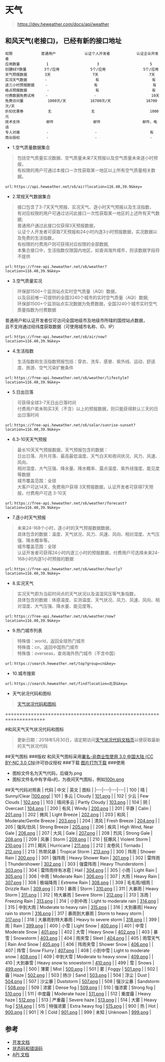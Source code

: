 # 天气

>https://dev.heweather.com/docs/api/weather

## 和风天气(老接口)， 已经有新的接口地址
```
权限             普通用户             认证个人开发者            认证企业开发者
应用数量            1                      3                       5
创建KEY数量        3个/应用              5个/应用                 5个/应用
天气预报数据        3天                   7天                       7天
实况天气数据        -                      有                        有
逐三小时预报数据     -                     有                         有
格点预报数据         -                     有                        有
付费数据免费试用     -                     -                         10天
免费访问量           1000次/天           16700次/天                16700次/天
折扣优惠券           无                  无                         1000元
技术支持            邮件                  邮件                   邮件、电话
专人对接            -                     -                        有
商业授权            -                     -                        -
```

- 1.空气质量数据集合
>包括空气质量实况数据、空气质量未来7天预报以及空气质量未来逐小时预报，   
有权限的用户可通过本接口一次性获取某一地区以上所有空气质量相关数据。

`url`: `https://api.heweather.net/s6/air?location=116.40,39.9&key=`


- 2.常规天气数据集合

>接口包含了3-7天天气预报、实况天气、逐小时天气预报以及生活指数，  
有对应权限的用户可通过访问此接口一次性获取某一地区的上述所有天气数据;  
普通用户通过此接口仅获得3天预报数据，  
认证个人开发者可获取7天预报和24小时内逐3小时预报数据，实况数据以及免费的生活指数，  
有权限的付费用户则可获得对应权限的全部数据,    
本集合接口中，生活指数仅限国内地区，如查询海外城市，则该数据字段将不提供

`url`: `https://free-api.heweather.net/s6/weather?location=116.40,39.9&key=`

- 3.空气质量实况
>环保部1500+个监测站点实时空气质量（AQI）数据，  
以及目前唯一可提供的全国3240个城市的实时空气质量（AQI）数据;  
环保部1500+个监测站点实况数据为免费数据，全国3240个城市实时空气质量指数为付费数据  

普通用户和认证开发者仅可访问全国地级市及地级市所辖的国控站点数据，  
且不支持通过经纬度获取数据（可使用城市名称、ID、IP）

`url`: `https://free-api.heweather.net/s6/air/now?location=116.40,39.9&key=`

- 4.生活指数
>生活指数和生活指数预报包括：穿衣、洗车、感冒、紫外线、运动、舒适度、旅游、空气污染扩散条件

`url`: `https://free-api.heweather.net/s6/weather/lifestyle?location=116.40,39.9&key=`

- 5.日出日落
>可获得全球3-7天日出日落时间  
付费用户若未购买3天（不含）以上的预报数据，则只能获得默认三天的日出日落时间


`url`: `https://free-api.heweather.net/s6/solar/sunrise-sunset?location=116.40,39.9&key=`



- 6.3-10天天气预报
>最长10天天气预报数据，天气预报包含的数据：  
日出日落、月升月落、最高最低温度、天气白天和夜间状况、风力、风速、风向、  
相对湿度、大气压强、降水量、降水概率、露点温度、紫外线强度、能见度等数据  
城市覆盖范围：全球  
大客户可达14天，免费用户获得 3天预报数据，认证开发者可获得7天预报，付费用户可选 3-10天

`url`: `https://free-api.heweather.net/s6/weather/forecast?location=116.40,39.9&key=`



- 7.逐小时天气预报
>未来24-168个小时，逐小时的天气预报数据数据，  
具体包含的数据：温度、天气状况、风力、风速、风向、相对湿度、大气压强、降水概率等。  
城市覆盖范围：全球  
认证开发者可获得24小时内逐三小时的预报数据，付费用户可选择未来24-168小时内逐1小时预报的数据

`url`: `https://free-api.heweather.net/s6/weather/hourly?location=116.40,39.9&key=`

- 8.实况天气
>实况天气即为当前时间点的天气状况以及温湿风压等气象指数，  
具体包含的数据：体感温度、实测温度、天气状况、风力、风速、风向、相对湿度、大气压强、降水量、能见度等。

`url`: `https://free-api.heweather.net/s6/weather/now?location=116.40,39.9&key=`



- 9.热门城市列表
>特殊值：world，返回全球热门城市  
特殊值：cn，返回中国热门城市  
特殊值：overseas，查询海外热门城市（不含中国）

`url`: `https://search.heweather.net/top?group=cn&key=`

- 10.城市搜索
>

`url`: `https://search.heweather.net/find?location=北京&key=`

- 天气状况代码和图标

> [天气状况代码和图标](https://www.heweather.com/documents/condition)

====================================================================

#和风天气天气状况代码和图标

> 更新日期：2018年5月30日，请定期访问[天气状况代码文档页](https://www.heweather.com/documents/condition)以便获取最新的天气状况代码

##天气图标
###版权
和风天气图标采用<a href="https://creativecommons.org/licenses/by-nc/3.0/cn/" title="署名-非商业性使用 3.0 中国大陆 (CC BY-NC 3.0 CN)">署名-非商业性使用 3.0 中国大陆 (CC BY-NC 3.0 CN)</a>许可协议授权
###下载
[图片打包下载](https://cdn.heweather.com/cond-icon-heweather.zip)
###使用
* 图标文件名为天气代码，后缀为.png
* 图标文件名中有字母`n`的，为夜间天气图标，例如[100n.png](https://cdn.heweather.com/cond_icon/100n.png "晴天图标")

##天气代码对照表
| 代码 | 中文 | 英文 | 图标 |
|---|---|---|---|
| 100 | 晴 | Sunny/Clear |[100.png](https://cdn.heweather.com/cond_icon/100.png "晴天图标")|
| 101 | 多云 | Cloudy | [101.png](https://cdn.heweather.com/cond_icon/101.png "多云图标") |
| 102 | 少云 | Few Clouds | [102.png](https://cdn.heweather.com/cond_icon/102.png "少云图标") |
| 103 | 晴间多云 | Partly Cloudy | [103.png](https://cdn.heweather.com/cond_icon/103.png "晴间多云图标") |
| 104 | 阴 | Overcast | [104.png](https://cdn.heweather.com/cond_icon/104.png "阴图标") |
| 200 | 有风 | Windy | [200.png](https://cdn.heweather.com/cond_icon/200.png "有风图标") |
| 201 | 平静 | Calm | [201.png](https://cdn.heweather.com/cond_icon/201.png "平静图标") |
| 202 | 微风 | Light Breeze | [202.png](https://cdn.heweather.com/cond_icon/202.png "微风图标") |
| 203 | 和风 | Moderate/Gentle Breeze | [203.png](https://cdn.heweather.com/cond_icon/203.png "和风图标") |
| 204 | 清风 | Fresh Breeze | [204.png](https://cdn.heweather.com/cond_icon/204.png "清风图标") |
| 205 | 强风/劲风 | Strong Breeze | [205.png](https://cdn.heweather.com/cond_icon/205.png "强风图标") |
| 206 | 疾风 | High Wind, Near Gale | [206.png](https://cdn.heweather.com/cond_icon/206.png "疾风图标") |
| 207 | 大风 | Gale | [207.png](https://cdn.heweather.com/cond_icon/207.png "大风图标") |
| 208 | 烈风 | Strong Gale | [208.png](https://cdn.heweather.com/cond_icon/208.png "烈风图标") |
| 209 | 风暴 | Storm | [209.png](https://cdn.heweather.com/cond_icon/209.png "风暴图标") |
| 210 | 狂爆风 | Violent Storm | [210.png](https://cdn.heweather.com/cond_icon/210.png "狂爆风图标") |
| 211 | 飓风 | Hurricane | [211.png](https://cdn.heweather.com/cond_icon/211.png "飓风图标") |
| 212 | 龙卷风 | Tornado | [212.png](https://cdn.heweather.com/cond_icon/212.png "龙卷风图标") |
| 213 | 热带风暴 | Tropical Storm | [213.png](https://cdn.heweather.com/cond_icon/213.png "热带风暴图标") |
| 300 | 阵雨 | Shower Rain | [300.png](https://cdn.heweather.com/cond_icon/300.png "阵雨图标") |
| 301 | 强阵雨 | Heavy Shower Rain | [301.png](https://cdn.heweather.com/cond_icon/301.png "强阵雨图标") |
| 302 | 雷阵雨 | Thundershower | [302.png](https://cdn.heweather.com/cond_icon/302.png "雷阵雨图标") |
| 303 | 强雷阵雨 | Heavy Thunderstorm | [303.png](https://cdn.heweather.com/cond_icon/303.png "强雷阵雨图标") |
| 304 | 雷阵雨伴有冰雹 | Hail | [304.png](https://cdn.heweather.com/cond_icon/304.png "雷阵雨伴有冰雹图标") |
| 305 | 小雨 | Light Rain | [305.png](https://cdn.heweather.com/cond_icon/305.png "小雨图标") |
| 306 | 中雨 | Moderate Rain | [306.png](https://cdn.heweather.com/cond_icon/306.png "中雨图标") |
| 307 | 大雨 | Heavy Rain | [307.png](https://cdn.heweather.com/cond_icon/307.png "大雨图标") |
| 308 | 极端降雨 | Extreme Rain | [308.png](https://cdn.heweather.com/cond_icon/308.png "极端降雨图标") |
| 309 | 毛毛雨/细雨 | Drizzle Rain | [309.png](https://cdn.heweather.com/cond_icon/309.png "毛毛雨图标") |
| 310 | 暴雨 | Storm | [310.png](https://cdn.heweather.com/cond_icon/310.png "暴雨图标") |
| 311 | 大暴雨 | Heavy Storm | [311.png](https://cdn.heweather.com/cond_icon/311.png "大暴雨图标") |
| 312 | 特大暴雨 | Severe Storm | [312.png](https://cdn.heweather.com/cond_icon/312.png "特大暴雨图标") |
| 313 | 冻雨 | Freezing Rain | [313.png](https://cdn.heweather.com/cond_icon/313.png "冻雨图标") |
| 314 | 小到中雨 | Light to moderate rain | [314.png](https://cdn.heweather.com/cond_icon/314.png "小到中雨图标") |
| 315 | 中到大雨 | Moderate to heavy rain | [315.png](https://cdn.heweather.com/cond_icon/315.png "中到大雨图标") |
| 316 | 大到暴雨| Heavy rain to storm | [316.png](https://cdn.heweather.com/cond_icon/316.png "大到暴雨图标") |
| 317 | 暴雨到大暴雨 | Storm to heavy storm | [317.png](https://cdn.heweather.com/cond_icon/317.png "暴雨到大暴雨图标") |
| 318 | 大暴雨到特大暴雨 | Heavy to severe storm | [318.png](https://cdn.heweather.com/cond_icon/318.png "大暴雨到特大暴雨图标") |
| 399 | 雨 | Rain | [399.png](https://cdn.heweather.com/cond_icon/399.png "雨图标") |
| 400 | 小雪 | Light Snow | [400.png](https://cdn.heweather.com/cond_icon/400.png "小雪图标") |
| 401 | 中雪 | Moderate Snow | [401.png](https://cdn.heweather.com/cond_icon/401.png "中雪图标") |
| 402 | 大雪 | Heavy Snow | [402.png](https://cdn.heweather.com/cond_icon/402.png "大雪图标") |
| 403 | 暴雪 | Snowstorm | [403.png](https://cdn.heweather.com/cond_icon/403.png "暴雪图标") |
| 404 | 雨夹雪 | Sleet | [404.png](https://cdn.heweather.com/cond_icon/404.png "雨夹雪图标") |
| 405 | 雨雪天气 | Rain And Snow | [405.png](https://cdn.heweather.com/cond_icon/405.png "雨雪天气图标") |
| 406 | 阵雨夹雪 | Shower Snow | [406.png](https://cdn.heweather.com/cond_icon/406.png "阵雨夹雪图标") |
| 407 | 阵雪 | Snow Flurry | [407.png](https://cdn.heweather.com/cond_icon/407.png "阵雪图标") |
| 408 | 小到中雪 | Light to moderate snow | [408.png](https://cdn.heweather.com/cond_icon/408.png "小到中雪图标") |
| 409 | 中到大雪 | Moderate to heavy snow | [409.png](https://cdn.heweather.com/cond_icon/409.png "中到大雪图标") |
| 410 | 大到暴雪 | Heavy snow to snowstorm | [410.png](https://cdn.heweather.com/cond_icon/410.png "大到暴雪图标") |
| 499 | 雪 | Snows | [499.png](https://cdn.heweather.com/cond_icon/499.png "雪图标") |
| 500 | 薄雾 | Mist | [500.png](https://cdn.heweather.com/cond_icon/500.png "薄雾图标") |
| 501 | 雾 | Foggy | [501.png](https://cdn.heweather.com/cond_icon/501.png "雾图标") |
| 502 | 霾 | Haze | [502.png](https://cdn.heweather.com/cond_icon/502.png "霾图标") |
| 503 | 扬沙 | Sand | [503.png](https://cdn.heweather.com/cond_icon/503.png "扬沙图标") |
| 504 | 浮尘 | Dust | [504.png](https://cdn.heweather.com/cond_icon/504.png "浮尘图标") |
| 507 | 沙尘暴 | Duststorm | [507.png](https://cdn.heweather.com/cond_icon/507.png "沙尘暴图标") |
| 508 | 强沙尘暴 | Sandstorm | [508.png](https://cdn.heweather.com/cond_icon/508.png "强沙尘暴图标") |
| 509 | 浓雾 | Dense fog | [509.png](https://cdn.heweather.com/cond_icon/509.png "浓雾图标") |
| 510 | 强浓雾 | Strong fog | [510.png](https://cdn.heweather.com/cond_icon/510.png "强浓雾图标") |
| 511 | 中度霾 | Moderate haze | [511.png](https://cdn.heweather.com/cond_icon/511.png "中度霾图标") |
| 512 | 重度霾 | Heavy haze | [512.png](https://cdn.heweather.com/cond_icon/512.png "重度霾图标") |
| 513 | 严重霾 | Severe haze | [513.png](https://cdn.heweather.com/cond_icon/513.png "重度霾图标") |
| 514 | 大雾 | Heavy fog | [514.png](https://cdn.heweather.com/cond_icon/514.png "大雾图标") |
| 515 | 特强浓雾 | Extra heavy fog | [515.png](https://cdn.heweather.com/cond_icon/515.png "特强浓雾图标") |
| 900 | 热 | Hot | [900.png](https://cdn.heweather.com/cond_icon/900.png "热图标") |
| 901 | 冷 | Cold | [901.png](https://cdn.heweather.com/cond_icon/901.png "冷图标") |
| 999 | 未知 | Unknown | [999.png](https://cdn.heweather.com/cond_icon/999.png "未知图标") |




## 参考
- [开发文档](https://www.heweather.com/documents/api/s6/air-all)
- [状态码和错误码](https://www.heweather.com/documents/status-code)
- [API 文档](https://dev.heweather.com/docs/api/weather)
